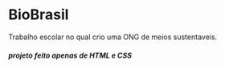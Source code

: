 # BioBrasil
Trabalho escolar no qual crio uma ONG de meios sustentaveis.
<br>

##### projeto feito apenas de HTML e CSS
